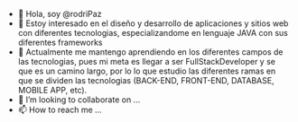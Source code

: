 - 👋 Hola, soy @rodriPaz
- 👀 Estoy interesado en el diseño y desarrollo de aplicaciones y sitios web con diferentes tecnologias, especializandome en lenguaje JAVA con sus diferentes frameworks
- 🌱 Actualmente me mantengo aprendiendo en los diferentes campos de las tecnologias, pues mi meta es llegar a ser FullStackDeveloper y se que es un camino largo, por lo
     lo que estudio las diferentes ramas en que se dividen las tecnologias (BACK-END, FRONT-END, DATABASE, MOBILE APP, etc).
- 💞️ I’m looking to collaborate on ...
- 📫 How to reach me ...

<!---
rodriPaz/rodriPaz is a ✨ special ✨ repository because its `README.md` (this file) appears on your GitHub profile.
You can click the Preview link to take a look at your changes.
--->

